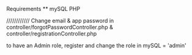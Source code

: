 Requirements **
mySQL
PHP 

////////////
Change email & app password in  controller/forgotPasswordController.php & controller/registrationController.php

to have an Admin role, register and change the role in mySQL = 'admin'
